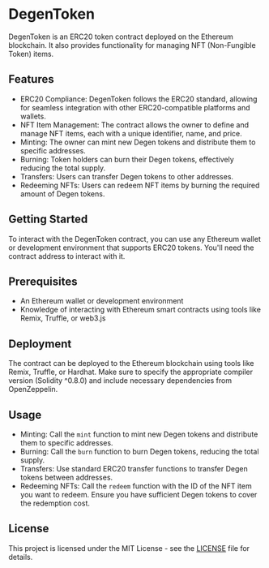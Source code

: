 # DegenToken

DegenToken is an ERC20 token contract deployed on the Ethereum blockchain. It also provides functionality for managing NFT (Non-Fungible Token) items.

## Features

- ERC20 Compliance: DegenToken follows the ERC20 standard, allowing for seamless integration with other ERC20-compatible platforms and wallets.
- NFT Item Management: The contract allows the owner to define and manage NFT items, each with a unique identifier, name, and price.
- Minting: The owner can mint new Degen tokens and distribute them to specific addresses.
- Burning: Token holders can burn their Degen tokens, effectively reducing the total supply.
- Transfers: Users can transfer Degen tokens to other addresses.
- Redeeming NFTs: Users can redeem NFT items by burning the required amount of Degen tokens.

## Getting Started

To interact with the DegenToken contract, you can use any Ethereum wallet or development environment that supports ERC20 tokens. You'll need the contract address to interact with it.

## Prerequisites

- An Ethereum wallet or development environment
- Knowledge of interacting with Ethereum smart contracts using tools like Remix, Truffle, or web3.js

## Deployment

The contract can be deployed to the Ethereum blockchain using tools like Remix, Truffle, or Hardhat. Make sure to specify the appropriate compiler version (Solidity ^0.8.0) and include necessary dependencies from OpenZeppelin.

## Usage

- Minting: Call the `mint` function to mint new Degen tokens and distribute them to specific addresses.
- Burning: Call the `burn` function to burn Degen tokens, reducing the total supply.
- Transfers: Use standard ERC20 transfer functions to transfer Degen tokens between addresses.
- Redeeming NFTs: Call the `redeem` function with the ID of the NFT item you want to redeem. Ensure you have sufficient Degen tokens to cover the redemption cost.

## License

This project is licensed under the MIT License - see the [LICENSE](LICENSE) file for details.

